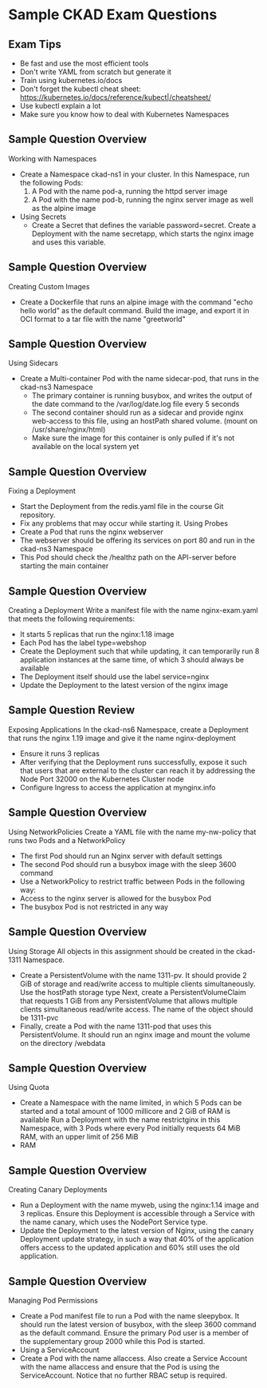 # Sample CKAD Exam Questions

## Exam Tips
- Be fast and use the most efficient tools
- Don't write YAML from scratch but generate it
- Train using kubernetes.io/docs
- Don't forget the kubectl cheat sheet: https://kubernetes.io/docs/reference/kubect|/cheatsheet/
- Use kubectl explain a lot
- Make sure you know how to deal with Kubernetes Namespaces

## Sample Question Overview
Working with Namespaces
- Create a Namespace ckad-ns1 in your cluster. In this Namespace, run the following Pods:
  1. A Pod with the name pod-a, running the httpd server image
  2. A Pod with the name pod-b, running the nginx server image as well as the alpine image
- Using Secrets
  - Create a Secret that defines the variable password=secret. Create a Deployment with the name secretapp, which starts the nginx image and uses this variable.

## Sample Question Overview
Creating Custom Images
- Create a Dockerfile that runs an alpine image with the command "echo hello world" as the default command. Build the image, and export it in OCl format to a tar file with the name "greetworld"

## Sample Question Overview
Using Sidecars
- Create a Multi-container Pod with the name sidecar-pod, that runs in the ckad-ns3 Namespace
  - The primary container is running busybox, and writes the output of the date command to the /var/log/date.log file every 5 seconds
  - The second container should run as a sidecar and provide nginx web-access to this file, using an hostPath shared volume. (mount on /usr/share/nginx/html)
  - Make sure the image for this container is only pulled if it's not available on the local system yet

## Sample Question Overview
Fixing a Deployment
- Start the Deployment from the redis.yaml file in the course Git repository.
- Fix any problems that may occur while starting it.
Using Probes
- Create a Pod that runs the nginx webserver
- The webserver should be offering its services on port 80 and run in the ckad-ns3 Namespace
- This Pod should check the /healthz path on the API-server before starting the main container

## Sample Question Overview
Creating a Deployment
Write a manifest file with the name nginx-exam.yaml that meets the following requirements:
- It starts 5 replicas that run the nginx:1.18 image
- Each Pod has the label type=webshop
- Create the Deployment such that while updating, it can temporarily run 8 application instances at the same time, of which 3 should always be available
- The Deployment itself should use the label service=nginx
- Update the Deployment to the latest version of the nginx image

## Sample Question Review
Exposing Applications
In the ckad-ns6 Namespace, create a Deployment that runs the nginx 1.19 image and give it the name nginx-deployment
- Ensure it runs 3 replicas
- After verifying that the Deployment runs successfully, expose it such that users that are external to the cluster can reach it by addressing the Node Port 32000 on the Kubernetes Cluster node
-  Configure Ingress to access the application at mynginx.info

## Sample Question Overview
Using NetworkPolicies
Create a YAML file with the name my-nw-policy that runs two Pods and a
NetworkPolicy
- The first Pod should run an Nginx server with default settings
- The second Pod should run a busybox image with the sleep 3600 command
- Use a NetworkPolicy to restrict traffic between Pods in the following way:
- Access to the nginx server is allowed for the busybox Pod
- The busybox Pod is not restricted in any way

## Sample Question Overview
Using Storage
All objects in this assignment should be created in the ckad-1311 Namespace.
- Create a PersistentVolume with the name 1311-pv. It should provide 2 GiB of storage and read/write access to multiple clients simultaneously. Use the hostPath storage type
Next, create a PersistentVolumeClaim that requests 1 GiB from any PersistentVolume that allows multiple clients simultaneous read/write access. The name of the object should be 1311-pvc
- Finally, create a Pod with the name 1311-pod that uses this PersistentVolume. It should run an nginx image and mount the volume on the directory /webdata

## Sample Question Overview
Using Quota
- Create a Namespace with the name limited, in which 5 Pods can be started and a total amount of 1000 millicore and 2 GiB of RAM is available Run a Deployment with the name restrictginx in this Namespace, with 3 Pods where every Pod initially requests 64 MiB RAM, with an upper limit of 256 MiB
- RAM

## Sample Question Overview
Creating Canary Deployments
- Run a Deployment with the name myweb, using the nginx:1.14 image and 3 replicas. Ensure this Deployment is accessible through a Service with the name canary, which uses the NodePort Service type.
- Update the Deployment to the latest version of Nginx, using the canary Deployment update strategy, in such a way that 40% of the application offers access to the updated application and 60% still uses the old application.

## Sample Question Overview
Managing Pod Permissions
- Create a Pod manifest file to run a Pod with the name sleepybox. It should run the latest version of busybox, with the sleep 3600 command as the default command. Ensure the primary Pod user is a member of the supplementary group 2000 while this Pod is started.
- Using a ServiceAccount
- Create a Pod with the name allaccess. Also create a Service Account with the name allaccess and ensure that the Pod is using the ServiceAccount. Notice that no further RBAC setup is required.

